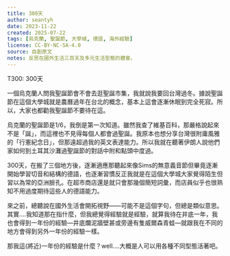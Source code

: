 ```yaml
---
title: 300天
author: seantyh
date: 2023-11-22
created: 2025-07-22
tags: [烏克蘭, 聖誕節, 大學城, 德語, 海外經驗]
license: CC-BY-NC-SA-4.0
source: 自創原文
notes: 反思在國外生活三百天及多元生活型態的體會。
---
```

T300: 300天

一個烏克蘭人問我聖誕節會不會去逛聖誕市集，我就說我要回台灣過冬。據說聖誕節在這個大學城就是農曆過年在台北的概念，基本上這會逐漸休眠到完全死寂。所以，大家也都勸我聖誕節不要待在這。

烏克蘭的聖誕節是1/6，我倒是第一次知道。雖然我查了維基百科，那嚴格說起來不是「誕」，而這裡也不見得每個人都會過聖誕。我原本也想分享台灣很附庸風雅的「行憲紀念日」，但那遠超過我的英文表達能力。所以我就在聽著伊朗人說他們家如何到土耳其沙灘過聖誕節的對話中附和點頭中度過。

300天，在搬了三個地方後，逐漸適應那聽起來像Sims的無意義音節但畢竟逐漸開始學習切音和結構的德語，也逐漸習慣反正我就是在這個大學城大家覺得陌生但習以為常的亞洲臉孔。在超市商店還是就只會那幾個簡短詞彙，而店員似乎也很熟知不用過度期待這些人的德語能力。

來之前，總聽說在國外生活會開拓視野——可能不是這個字句，但總是類似意思。其實....我知道那在指什麼，但我總覺得經驗就是經驗，就算我待在井底一年，我也會得到一年份的經驗—井底爛泥牆壁甚或旁邊有隻威爾森青蛙—就跟我在不同的地方會得到另外一年份的經驗一樣。

那我這(將近)一年份的經驗是什麼？well....大概是人可以用各種不同型態活著吧。